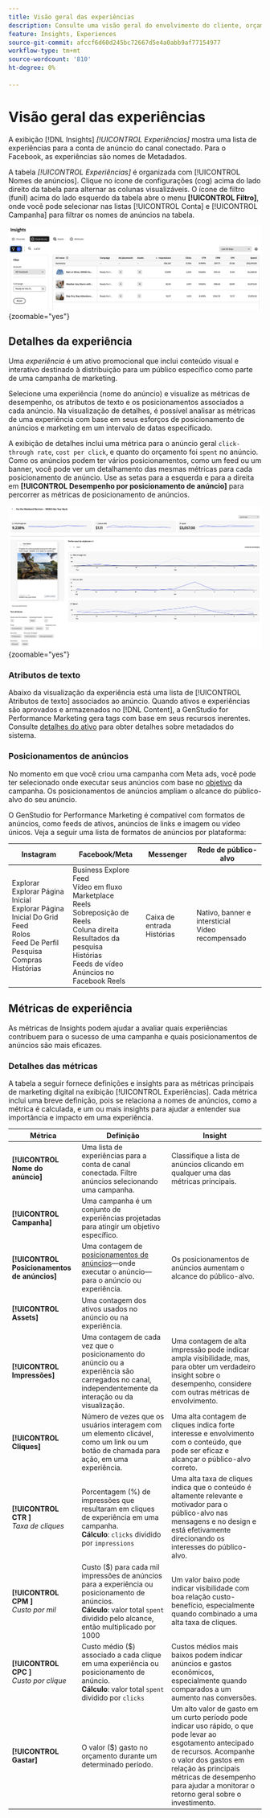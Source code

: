 ```yaml
---
title: Visão geral das experiências
description: Consulte uma visão geral do envolvimento do cliente, orçamento e despesas para obter experiências e desempenho no posicionamento de anúncios no Adobe GenStudio for Performance Marketing.
feature: Insights, Experiences
source-git-commit: afccf6d60d245bc72667d5e4a0abb9af77154977
workflow-type: tm+mt
source-wordcount: '810'
ht-degree: 0%

---
```


# Visão geral das experiências

A exibição [!DNL Insights] _[!UICONTROL Experiências]_ mostra uma lista de experiências para a conta de anúncio do canal conectado. Para o Facebook, as experiências são nomes de Metadados.

A tabela _[!UICONTROL Experiências]_ é organizada com [!UICONTROL Nomes de anúncios]. Clique no ícone de configurações (cog) acima do lado direito da tabela para alternar as colunas visualizáveis. O ícone de filtro (funil) acima do lado esquerdo da tabela abre o menu **[!UICONTROL Filtro]**, onde você pode selecionar nas listas [!UICONTROL Conta] e [!UICONTROL Campanha] para filtrar os nomes de anúncios na tabela.

![Filtro e tabela de experiências](/help/assets/insights-experiences-filter.png){zoomable="yes"}

## Detalhes da experiência

Uma _experiência_ é um ativo promocional que inclui conteúdo visual e interativo destinado à distribuição para um público específico como parte de uma campanha de marketing.

Selecione uma experiência (nome do anúncio) e visualize as métricas de desempenho, os atributos de texto e os posicionamentos associados a cada anúncio. Na visualização de detalhes, é possível analisar as métricas de uma experiência com base em seus esforços de posicionamento de anúncios e marketing em um intervalo de datas especificado.

A exibição de detalhes inclui uma métrica para o anúncio geral `click-through rate`, `cost per click`, e quanto do orçamento foi `spent` no anúncio. Como os anúncios podem ter vários posicionamentos, como um feed ou um banner, você pode ver um detalhamento das mesmas métricas para cada posicionamento de anúncio. Use as setas para a esquerda e para a direita em **[!UICONTROL Desempenho por posicionamento de anúncio]** para percorrer as métricas de posicionamento de anúncios.

![Detalhes do anúncio com métricas e posicionamentos de anúncios](/help/assets/insights-experience-details.png){zoomable="yes"}

### Atributos de texto

Abaixo da visualização da experiência está uma lista de [!UICONTROL Atributos de texto] associados ao anúncio. Quando ativos e experiências são aprovados e armazenados no [!DNL Content], a GenStudio for Performance Marketing gera tags com base em seus recursos inerentes. Consulte [detalhes do ativo](../content/asset-details.md#system-metadata) para obter detalhes sobre metadados do sistema.

### Posicionamentos de anúncios

No momento em que você criou uma campanha com Meta ads, você pode ter selecionado onde executar seus anúncios com base no [objetivo](channels.md#objectives) da campanha. Os posicionamentos de anúncios ampliam o alcance do público-alvo do seu anúncio.

O GenStudio for Performance Marketing é compatível com formatos de anúncios, como feeds de ativos, anúncios de links e imagem ou vídeo únicos. Veja a seguir uma lista de formatos de anúncios por plataforma:

| Instagram | Facebook/Meta | Messenger | Rede de público-alvo |
| ------------ | ---------------- | ------------ | ---------------- |
| Explorar<br>Explorar Página Inicial<br>Explorar Página Inicial Do Grid<br>Feed<br>Rolos<br>Feed De Perfil<br>Pesquisa<br>Compras<br>Histórias | Business Explore<br>Feed<br>Vídeo em fluxo<br>Marketplace<br>Reels<br>Sobreposição de Reels<br>Coluna direita<br>Resultados da pesquisa<br>Histórias<br>Feeds de vídeo<br>Anúncios no Facebook Reels | Caixa de entrada<br>Histórias | Nativo, banner e intersticial<br>Vídeo recompensado |

## Métricas de experiência

As métricas de Insights podem ajudar a avaliar quais experiências contribuem para o sucesso de uma campanha e quais posicionamentos de anúncios são mais eficazes.

<!-- For example, -->

### Detalhes das métricas

A tabela a seguir fornece definições e insights para as métricas principais de marketing digital na exibição [!UICONTROL Experiências]. Cada métrica inclui uma breve definição, pois se relaciona a nomes de anúncios, como a métrica é calculada, e um ou mais insights para ajudar a entender sua importância e impacto em uma experiência.

| Métrica | Definição | Insight |
| ---------------------- | ----------------------------- | -------------------------------- |
| **[!UICONTROL Nome do anúncio]** | Uma lista de experiências para a conta de canal conectada. Filtre anúncios selecionando uma campanha. | Classifique a lista de anúncios clicando em qualquer uma das métricas principais. |
| **[!UICONTROL Campanha]** | Uma campanha é um conjunto de experiências projetadas para atingir um objetivo específico. | |
| **[!UICONTROL Posicionamentos de anúncios]** | Uma contagem de [posicionamentos de anúncios](#ad-placements)—onde executar o anúncio—para o anúncio ou experiência. | Os posicionamentos de anúncios aumentam o alcance do público-alvo. |
| **[!UICONTROL Assets]** | Uma contagem dos ativos usados no anúncio ou na experiência. | |
| **[!UICONTROL Impressões]** | Uma contagem de cada vez que o posicionamento do anúncio ou a experiência são carregados no canal, independentemente da interação ou da visualização. | Uma contagem de alta impressão pode indicar ampla visibilidade, mas, para obter um verdadeiro insight sobre o desempenho, considere com outras métricas de envolvimento. |
| **[!UICONTROL Cliques]** | Número de vezes que os usuários interagem com um elemento clicável, como um link ou um botão de chamada para ação, em uma experiência. | Uma alta contagem de cliques indica forte interesse e envolvimento com o conteúdo, que pode ser eficaz e alcançar o público-alvo correto. |
| **[!UICONTROL CTR ]**<br>_Taxa de cliques_ | Porcentagem (%) de impressões que resultaram em cliques de experiência em uma campanha.<br>**Cálculo**: `clicks` dividido por `impressions` | Uma alta taxa de cliques indica que o conteúdo é altamente relevante e motivador para o público-alvo nas mensagens e no design e está efetivamente direcionando os interesses do público-alvo. |
| **[!UICONTROL CPM ]**<br>_Custo por mil_ | Custo ($) para cada mil impressões de anúncios para a experiência ou posicionamento de anúncios.<br>**Cálculo**: valor total `spent` dividido pelo alcance, então multiplicado por 1000 | Um valor baixo pode indicar visibilidade com boa relação custo-benefício, especialmente quando combinado a uma alta taxa de cliques. |
| **[!UICONTROL CPC ]**<br>_Custo por clique_ | Custo médio ($) associado a cada clique em uma experiência ou posicionamento de anúncio.<br>**Cálculo**: valor total `spent` dividido por `clicks` | Custos médios mais baixos podem indicar anúncios e gastos econômicos, especialmente quando comparados a um aumento nas conversões. |
| **[!UICONTROL Gastar]** | O valor ($) gasto no orçamento durante um determinado período. | Um alto valor de gasto em um curto período pode indicar uso rápido, o que pode levar ao esgotamento antecipado de recursos. Acompanhe o valor dos gastos em relação às principais métricas de desempenho para ajudar a monitorar o retorno geral sobre o investimento. |
